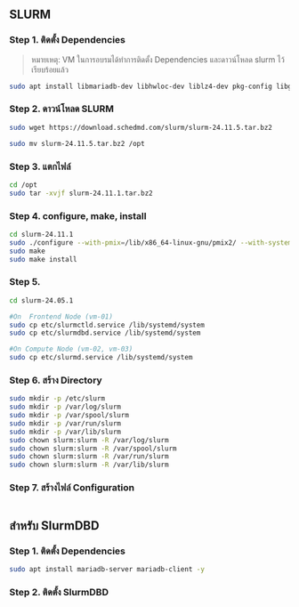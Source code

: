 ## SLURM

### Step 1. ติดตั้ง Dependencies

> หมายเหตุ: VM ในการอบรมได้ทำการติดตั้ง Dependencies และดาวน์โหลด slurm ไว้เรียบร้อยแล้ว

```bash
sudo apt install libmariadb-dev libhwloc-dev liblz4-dev pkg-config libglib2.0-dev libreadline-dev libfreeipmi-dev liblua5.1-0-dev libpam0g-dev libdbus-1-dev libpmix-dev openmpi-bin openmpi-common libopenmpi3 libopenmpi-dev libopenblas-dev -y
```

### Step 2. ดาวน์โหลด SLURM

```bash
sudo wget https://download.schedmd.com/slurm/slurm-24.11.5.tar.bz2
```

```bash
sudo mv slurm-24.11.5.tar.bz2 /opt
```

### Step 3. แตกไฟล์

```bash
cd /opt
sudo tar -xvjf slurm-24.11.1.tar.bz2
```

### Step 4. configure, make, install

```bash
cd slurm-24.11.1
sudo ./configure --with-pmix=/lib/x86_64-linux-gnu/pmix2/ --with-systemdsystemunitdir=/etc/systemd/system --enable-pam --sysconfdir=/etc/slurm
sudo make
sudo make install
```

### Step 5.

```bash
cd slurm-24.05.1

#On  Frontend Node (vm-01)
sudo cp etc/slurmctld.service /lib/systemd/system
sudo cp etc/slurmdbd.service /lib/systemd/system

#On Compute Node (vm-02, vm-03)
sudo cp etc/slurmd.service /lib/systemd/system
```

### Step 6. สร้าง Directory

```bash
sudo mkdir -p /etc/slurm
sudo mkdir -p /var/log/slurm
sudo mkdir -p /var/spool/slurm
sudo mkdir -p /var/run/slurm
sudo mkdir -p /var/lib/slurm
sudo chown slurm:slurm -R /var/log/slurm
sudo chown slurm:slurm -R /var/spool/slurm
sudo chown slurm:slurm -R /var/run/slurm
sudo chown slurm:slurm -R /var/lib/slurm
```

### Step 7. สร้างไฟล์ Configuration

```bash

```

## สำหรับ SlurmDBD

### Step 1. ติดตั้ง Dependencies

```bash
sudo apt install mariadb-server mariadb-client -y
```

### Step 2. ติดตั้ง SlurmDBD

```bash

```
